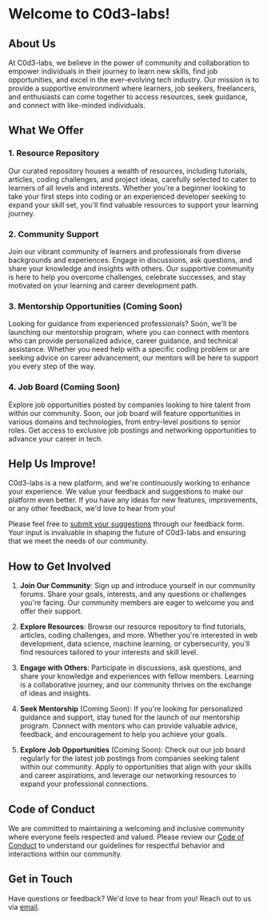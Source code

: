 # Welcome to C0d3-labs!

## About Us

At C0d3-labs, we believe in the power of community and collaboration to empower individuals in their journey to learn new skills, find job opportunities, and excel in the ever-evolving tech industry. Our mission is to provide a supportive environment where learners, job seekers, freelancers, and enthusiasts can come together to access resources, seek guidance, and connect with like-minded individuals.

## What We Offer

### 1. Resource Repository

Our curated repository houses a wealth of resources, including tutorials, articles, coding challenges, and project ideas, carefully selected to cater to learners of all levels and interests. Whether you're a beginner looking to take your first steps into coding or an experienced developer seeking to expand your skill set, you'll find valuable resources to support your learning journey.

### 2. Community Support

Join our vibrant community of learners and professionals from diverse backgrounds and experiences. Engage in discussions, ask questions, and share your knowledge and insights with others. Our supportive community is here to help you overcome challenges, celebrate successes, and stay motivated on your learning and career development path.

### 3. Mentorship Opportunities (Coming Soon)

Looking for guidance from experienced professionals? Soon, we'll be launching our mentorship program, where you can connect with mentors who can provide personalized advice, career guidance, and technical assistance. Whether you need help with a specific coding problem or are seeking advice on career advancement, our mentors will be here to support you every step of the way.

### 4. Job Board (Coming Soon)

Explore job opportunities posted by companies looking to hire talent from within our community. Soon, our job board will feature opportunities in various domains and technologies, from entry-level positions to senior roles. Get access to exclusive job postings and networking opportunities to advance your career in tech.

## Help Us Improve!

C0d3-labs is a new platform, and we're continuously working to enhance your experience. We value your feedback and suggestions to make our platform even better. If you have any ideas for new features, improvements, or any other feedback, we'd love to hear from you!

Please feel free to [submit your suggestions](https://c0d3-labs.io/issues) through our feedback form. Your input is invaluable in shaping the future of C0d3-labs and ensuring that we meet the needs of our community.

## How to Get Involved

1. **Join Our Community**: Sign up and introduce yourself in our community forums. Share your goals, interests, and any questions or challenges you're facing. Our community members are eager to welcome you and offer their support.

2. **Explore Resources**: Browse our resource repository to find tutorials, articles, coding challenges, and more. Whether you're interested in web development, data science, machine learning, or cybersecurity, you'll find resources tailored to your interests and skill level.

3. **Engage with Others**: Participate in discussions, ask questions, and share your knowledge and experiences with fellow members. Learning is a collaborative journey, and our community thrives on the exchange of ideas and insights.

4. **Seek Mentorship** (Coming Soon): If you're looking for personalized guidance and support, stay tuned for the launch of our mentorship program. Connect with mentors who can provide valuable advice, feedback, and encouragement to help you achieve your goals.

5. **Explore Job Opportunities** (Coming Soon): Check out our job board regularly for the latest job postings from companies seeking talent within our community. Apply to opportunities that align with your skills and career aspirations, and leverage our networking resources to expand your professional connections.

## Code of Conduct

We are committed to maintaining a welcoming and inclusive community where everyone feels respected and valued. Please review our [Code of Conduct](./CODE_OF_CONDUCT.md) to understand our guidelines for respectful behavior and interactions within our community.

## Get in Touch

Have questions or feedback? We'd love to hear from you! Reach out to us via [email](mailto:saip4622@outlook.com).